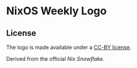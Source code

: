 NixOS Weekly Logo
=================


License
-------

The logo is made available under a [CC-BY license](https://creativecommons.org/licenses/by/4.0/).

Derived from the official *Nix Snowflake*.
